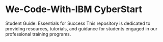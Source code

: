 # We-Code-With-IBM CyberStart
Student Guide: Essentials for Success  This repository is dedicated to providing resources, tutorials, and guidance for students engaged in our professional training programs. 
